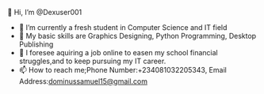 👋 Hi, I’m @Dexuser001

- 👀 I’m currently a fresh student in Computer Science and IT field
- 🌱 My basic skills are Graphics Designing, Python Programming, Desktop Publishing
- 💞️ I foresee aquiring a job online to easen my school financial struggles,and to keep pursuing my IT career.
- 📫 How to reach me;Phone Number:+234081032205343, Email Address:dominussamuel15@gmail.com
